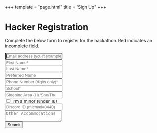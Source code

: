 +++
template = "page.html"
title = "Sign Up"
+++

# Hacker Registration

Complete the below form to register for the hackathon. Red indicates an incomplete field.

<form action="/api/registration/register" method="POST" class="signupform2">
	<div class="row">
		<div class="col-12"><input type="email" name="email" placeholder="Email address (you@example.com)*" autofocus required /></div>
	</div>
	<div class="row">
		<div class="col-6"><input type="text" name="firstName" placeholder="First Name*" required /></div>
		<div class="col-6"><input type="text" name="lastName" placeholder="Last Name*" required /></div>
	</div>
	<div class="row">
		<div class="col-12"><input type="text" name="prefName" placeholder="Preferred Name" /></div>
	</div>
	<div class="row">
		<div class="col-12"><input type="text" name="phone" placeholder="Phone Number (digits only)*" required pattern="\d{10,}" /></div>
	</div>
	<div class="row">
		<div class="col-12"><input type="text" name="school" placeholder="School*" required /></div>
	</div>
	<div class="row" id="umtc-questions" style="display:none;">
		<div class="col-6"><input type="text" name="umtc_x500" placeholder="x500 (todd999)" /></div>
		<div class="col-6"><input type="text" name="umtc_college" placeholder="College at the U" required list="sleepingArea" pattern="[Ss]?[Hh][Ee]|[Tt][Hh][Ee][Yy]" /></div>
	</div>
	<div class="row">
		<div class="col-12"><input type="text" name="sleepingArea" placeholder="Sleeping Area (He/She/They)*" required list="sleepingArea" pattern="[Ss]?[Hh][Ee]|[Tt][Hh][Ee][Yy]" /></div>
		<datalist id="sleepingArea">
			<option>He</option>
			<option>She</option>
			<option>They</option>
		</datalist>
	</div>
	<div class="row">
		<div class="col-12"><label class="container"><input type="checkbox" name="minor" /><span class="checkmark"></span> I'm a minor (under 18)</label></div>
	</div>
	<div class="row">
		<div class="col-12"><input type="text" name="discord" placeholder="Discord ID (michael#8440)" pattern=".*#[0-9]{4}"/></div>
	</div>
	<div class="row">
		<div class="col-12"><textarea name="accommodations" placeholder="Other Accommodations"></textarea></div>
	</div>
	<div class="row">
		<div class="col-12"><input type="submit" /></div>
	</div>
</form>

<script type="text/javascript">
	function addEvent(el, type, handler) {
	    if (el.attachEvent) el.attachEvent('on'+type, handler); else el.addEventListener(type, handler);
	}
	var schoolinput = document.querySelector("input[name=school]");
	var checkSchool = function(v){
		return /(u(niversity)?\s*of\s*m(n|innesota)?)|umtc|umd|morris|umm|umtc/i.test(v) && 
				!/missouri|mississippi|massachusetts|maine|montana|michigan|maryland/i.test(v);
	}
	var onUpdate = function(){
		var v = schoolinput.value;
		document.querySelector("#umtc-questions").style.display=checkSchool(v)?"block":"none";
	};
	addEvent(schoolinput, 'blur', onUpdate);
	addEvent(schoolinput, 'keyup', onUpdate);
</script>